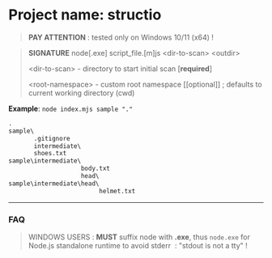 # **Project name: structio**

> **PAY ATTENTION** : tested only on Windows 10/11 (x64) !

> **SIGNATURE** node\[.exe\] script_file.\[m\]js \<dir-to-scan> \<outdir>
>
> \<dir-to-scan> - directory to start initial scan \[**required**\]
>
> \<root-namespace> - custom root namespace \[\[optional\]\] ; defaults to current working directory (cwd)

**Example**: `node index.mjs sample "."`

```diff
.
sample\
       .gitignore
       intermediate\
       shoes.txt
sample\intermediate\
                    body.txt
                    head\
sample\intermediate\head\
                         helmet.txt
```

---

### **FAQ**

> WINDOWS USERS : **MUST** suffix node with **.exe**, thus `node.exe` for Node.js standalone runtime to avoid stderr  : "stdout is not a tty" !
